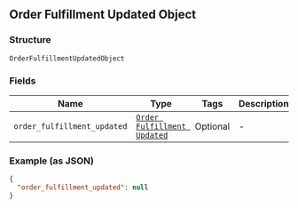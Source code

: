 ## Order Fulfillment Updated Object

### Structure

`OrderFulfillmentUpdatedObject`

### Fields

| Name | Type | Tags | Description |
|  --- | --- | --- | --- |
| `order_fulfillment_updated` | [`Order Fulfillment Updated`](/doc/models/order-fulfillment-updated.md) | Optional | - |

### Example (as JSON)

```json
{
  "order_fulfillment_updated": null
}
```

